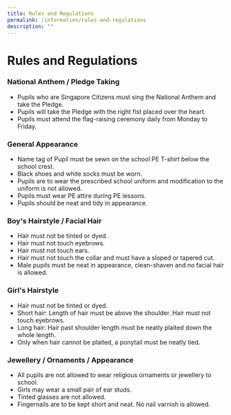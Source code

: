 ```yaml
---
title: Rules and Regulations
permalink: /information/rules-and-regulations
description: ""
---
```

# **Rules and Regulations**

### National Anthem / Pledge Taking

*   Pupils who are Singapore Citizens must sing the National Anthem and take the Pledge.
*   Pupils will take the Pledge with the right fist placed over the heart.
*   Pupils must attend the flag-raising ceremony daily from Monday to Friday.

### General Appearance

*   Name tag of Pupil must be sewn on the school PE T-shirt below the school crest.
*   Black shoes and white socks must be worn.
*   Pupils are to wear the prescribed school uniform and modification to the uniform is not allowed.
*   Pupils must wear PE attire during PE lessons.
*   Pupils should be neat and tidy in appearance.

### Boy's Hairstyle / Facial Hair

*   Hair must not be tinted or dyed.
*   Hair must not touch eyebrows.
*   Hair must not touch ears.
*   Hair must not touch the collar and must have a sloped or tapered cut.
*   Male pupils must be neat in appearance, clean-shaven and no facial hair is allowed.

### Girl's Hairstyle

*   Hair must not be tinted or dyed.
*   Short hair: Length of hair must be above the shoulder. Hair must not touch eyebrows.
*   Long hair: Hair past shoulder length must be neatly plaited down the whole length. 
*   Only when hair cannot be plaited, a ponytail must be neatly tied.

### Jewellery / Ornaments / Appearance

*   All pupils are not allowed to wear religious ornaments or jewellery to school.
*   Girls may wear a small pair of ear studs.
*   Tinted glasses are not allowed.
*   Fingernails are to be kept short and neat. No nail varnish is allowed.